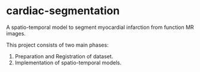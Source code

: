 # cardiac-segmentation
A spatio-temporal model to segment myocardial infarction from function MR images.

This project consists of two main phases:
1) Preparation and Registration of dataset.
2) Implementation of spatio-temporal models.
